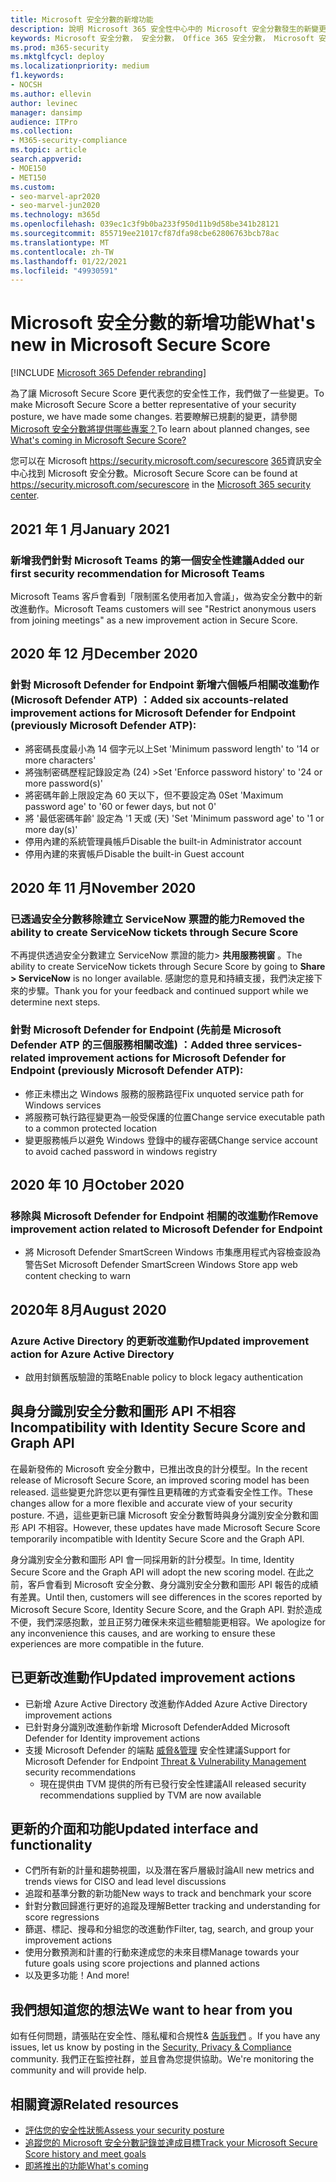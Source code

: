 ```yaml
---
title: Microsoft 安全分數的新增功能
description: 說明 Microsoft 365 安全性中心中的 Microsoft 安全分數發生的新變更。
keywords: Microsoft 安全分數， 安全分數， Office 365 安全分數， Microsoft 安全性分數， microsoft 365 資訊安全中心
ms.prod: m365-security
ms.mktglfcycl: deploy
ms.localizationpriority: medium
f1.keywords:
- NOCSH
ms.author: ellevin
author: levinec
manager: dansimp
audience: ITPro
ms.collection:
- M365-security-compliance
ms.topic: article
search.appverid:
- MOE150
- MET150
ms.custom:
- seo-marvel-apr2020
- seo-marvel-jun2020
ms.technology: m365d
ms.openlocfilehash: 039ec1c3f9b0ba233f950d11b9d58be341b28121
ms.sourcegitcommit: 855719ee21017cf87dfa98cbe62806763bcb78ac
ms.translationtype: MT
ms.contentlocale: zh-TW
ms.lasthandoff: 01/22/2021
ms.locfileid: "49930591"
---
```

# <a name="whats-new-in-microsoft-secure-score"></a><span data-ttu-id="e4928-104">Microsoft 安全分數的新增功能</span><span class="sxs-lookup"><span data-stu-id="e4928-104">What's new in Microsoft Secure Score</span></span>

[!INCLUDE [Microsoft 365 Defender rebranding](../includes/microsoft-defender.md)]

<span data-ttu-id="e4928-105">為了讓 Microsoft Secure Score 更代表您的安全性工作，我們做了一些變更。</span><span class="sxs-lookup"><span data-stu-id="e4928-105">To make Microsoft Secure Score a better representative of your security posture, we have made some changes.</span></span> <span data-ttu-id="e4928-106">若要瞭解已規劃的變更，請參閱 [Microsoft 安全分數將提供哪些專案？](microsoft-secure-score-whats-coming.md)</span><span class="sxs-lookup"><span data-stu-id="e4928-106">To learn about planned changes, see [What's coming in Microsoft Secure Score?](microsoft-secure-score-whats-coming.md)</span></span>

<span data-ttu-id="e4928-107">您可以在 Microsoft https://security.microsoft.com/securescore [365](overview-security-center.md)資訊安全中心找到 Microsoft 安全分數。</span><span class="sxs-lookup"><span data-stu-id="e4928-107">Microsoft Secure Score can be found at https://security.microsoft.com/securescore in the [Microsoft 365 security center](overview-security-center.md).</span></span>

## <a name="january-2021"></a><span data-ttu-id="e4928-108">2021 年 1 月</span><span class="sxs-lookup"><span data-stu-id="e4928-108">January 2021</span></span>

### <a name="added-our-first-security-recommendation-for-microsoft-teams"></a><span data-ttu-id="e4928-109">新增我們針對 Microsoft Teams 的第一個安全性建議</span><span class="sxs-lookup"><span data-stu-id="e4928-109">Added our first security recommendation for Microsoft Teams</span></span>

<span data-ttu-id="e4928-110">Microsoft Teams 客戶會看到「限制匿名使用者加入會議」，做為安全分數中的新改進動作。</span><span class="sxs-lookup"><span data-stu-id="e4928-110">Microsoft Teams customers will see "Restrict anonymous users from joining meetings" as a new improvement action in Secure Score.</span></span>

## <a name="december-2020"></a><span data-ttu-id="e4928-111">2020 年 12 月</span><span class="sxs-lookup"><span data-stu-id="e4928-111">December 2020</span></span>

### <a name="added-six-accounts-related-improvement-actions-for-microsoft-defender-for-endpoint-previously-microsoft-defender-atp"></a><span data-ttu-id="e4928-112">針對 Microsoft Defender for Endpoint 新增六個帳戶相關改進動作 (Microsoft Defender ATP) ：</span><span class="sxs-lookup"><span data-stu-id="e4928-112">Added six accounts-related improvement actions for Microsoft Defender for Endpoint (previously Microsoft Defender ATP):</span></span>

- <span data-ttu-id="e4928-113">將密碼長度最小為 14 個字元以上</span><span class="sxs-lookup"><span data-stu-id="e4928-113">Set 'Minimum password length' to '14 or more characters'</span></span>
- <span data-ttu-id="e4928-114">將強制密碼歷程記錄設定為 (24) ></span><span class="sxs-lookup"><span data-stu-id="e4928-114">Set 'Enforce password history' to '24 or more password(s)'</span></span>
- <span data-ttu-id="e4928-115">將密碼年齡上限設定為 60 天以下，但不要設定為 0</span><span class="sxs-lookup"><span data-stu-id="e4928-115">Set 'Maximum password age' to '60 or fewer days, but not 0'</span></span>
- <span data-ttu-id="e4928-116">將 '最低密碼年齡' 設定為 '1 天或 (天) '</span><span class="sxs-lookup"><span data-stu-id="e4928-116">Set 'Minimum password age' to '1 or more day(s)'</span></span>
- <span data-ttu-id="e4928-117">停用內建的系統管理員帳戶</span><span class="sxs-lookup"><span data-stu-id="e4928-117">Disable the built-in Administrator account</span></span>
- <span data-ttu-id="e4928-118">停用內建的來賓帳戶</span><span class="sxs-lookup"><span data-stu-id="e4928-118">Disable the built-in Guest account</span></span>

## <a name="november-2020"></a><span data-ttu-id="e4928-119">2020 年 11 月</span><span class="sxs-lookup"><span data-stu-id="e4928-119">November 2020</span></span>

### <a name="removed-the-ability-to-create-servicenow-tickets-through-secure-score"></a><span data-ttu-id="e4928-120">已透過安全分數移除建立 ServiceNow 票證的能力</span><span class="sxs-lookup"><span data-stu-id="e4928-120">Removed the ability to create ServiceNow tickets through Secure Score</span></span> 

<span data-ttu-id="e4928-121">不再提供透過安全分數建立 ServiceNow 票證的能力> **共用服務視窗** 。</span><span class="sxs-lookup"><span data-stu-id="e4928-121">The ability to create ServiceNow tickets through Secure Score by going to **Share > ServiceNow** is no longer available.</span></span> <span data-ttu-id="e4928-122">感謝您的意見和持續支援，我們決定接下來的步驟。</span><span class="sxs-lookup"><span data-stu-id="e4928-122">Thank you for your feedback and continued support while we determine next steps.</span></span>

### <a name="added-three-services-related-improvement-actions-for-microsoft-defender-for-endpoint-previously-microsoft-defender-atp"></a><span data-ttu-id="e4928-123">針對 Microsoft Defender for Endpoint (先前是 Microsoft Defender ATP 的三個服務相關改進) ：</span><span class="sxs-lookup"><span data-stu-id="e4928-123">Added three services-related improvement actions for Microsoft Defender for Endpoint (previously Microsoft Defender ATP):</span></span>

- <span data-ttu-id="e4928-124">修正未標出之 Windows 服務的服務路徑</span><span class="sxs-lookup"><span data-stu-id="e4928-124">Fix unquoted service path for Windows services</span></span>
- <span data-ttu-id="e4928-125">將服務可執行路徑變更為一般受保護的位置</span><span class="sxs-lookup"><span data-stu-id="e4928-125">Change service executable path to a common protected location</span></span>
- <span data-ttu-id="e4928-126">變更服務帳戶以避免 Windows 登錄中的緩存密碼</span><span class="sxs-lookup"><span data-stu-id="e4928-126">Change service account to avoid cached password in windows registry</span></span>

## <a name="october-2020"></a><span data-ttu-id="e4928-127">2020 年 10 月</span><span class="sxs-lookup"><span data-stu-id="e4928-127">October 2020</span></span>

### <a name="remove-improvement-action-related-to-microsoft-defender-for-endpoint"></a><span data-ttu-id="e4928-128">移除與 Microsoft Defender for Endpoint 相關的改進動作</span><span class="sxs-lookup"><span data-stu-id="e4928-128">Remove improvement action related to Microsoft Defender for Endpoint</span></span>

- <span data-ttu-id="e4928-129">將 Microsoft Defender SmartScreen Windows 市集應用程式內容檢查設為警告</span><span class="sxs-lookup"><span data-stu-id="e4928-129">Set Microsoft Defender SmartScreen Windows Store app web content checking to warn</span></span>

## <a name="august-2020"></a><span data-ttu-id="e4928-130">2020年 8月</span><span class="sxs-lookup"><span data-stu-id="e4928-130">August 2020</span></span>

### <a name="updated-improvement-action-for-azure-active-directory"></a><span data-ttu-id="e4928-131">Azure Active Directory 的更新改進動作</span><span class="sxs-lookup"><span data-stu-id="e4928-131">Updated improvement action for Azure Active Directory</span></span>

- <span data-ttu-id="e4928-132">啟用封鎖舊版驗證的策略</span><span class="sxs-lookup"><span data-stu-id="e4928-132">Enable policy to block legacy authentication</span></span>

## <a name="incompatibility-with-identity-secure-score-and-graph-api"></a><span data-ttu-id="e4928-133">與身分識別安全分數和圖形 API 不相容</span><span class="sxs-lookup"><span data-stu-id="e4928-133">Incompatibility with Identity Secure Score and Graph API</span></span>

<span data-ttu-id="e4928-134">在最新發佈的 Microsoft 安全分數中，已推出改良的計分模型。</span><span class="sxs-lookup"><span data-stu-id="e4928-134">In the recent release of Microsoft Secure Score, an improved scoring model has been released.</span></span> <span data-ttu-id="e4928-135">這些變更允許您以更有彈性且更精確的方式查看安全性工作。</span><span class="sxs-lookup"><span data-stu-id="e4928-135">These changes allow for a more flexible and accurate view of your security posture.</span></span> <span data-ttu-id="e4928-136">不過，這些更新已讓 Microsoft 安全分數暫時與身分識別安全分數和圖形 API 不相容。</span><span class="sxs-lookup"><span data-stu-id="e4928-136">However, these updates have made Microsoft Secure Score temporarily incompatible with Identity Secure Score and the Graph API.</span></span>

<span data-ttu-id="e4928-137">身分識別安全分數和圖形 API 會一同採用新的計分模型。</span><span class="sxs-lookup"><span data-stu-id="e4928-137">In time, Identity Secure Score and the Graph API will adopt the new scoring model.</span></span> <span data-ttu-id="e4928-138">在此之前，客戶會看到 Microsoft 安全分數、身分識別安全分數和圖形 API 報告的成績有差異。</span><span class="sxs-lookup"><span data-stu-id="e4928-138">Until then, customers will see differences in the scores reported by Microsoft Secure Score, Identity Secure Score, and the Graph API.</span></span> <span data-ttu-id="e4928-139">對於造成不便，我們深感抱歉，並且正努力確保未來這些體驗能更相容。</span><span class="sxs-lookup"><span data-stu-id="e4928-139">We apologize for any inconvenience this causes, and are working to ensure these experiences are more compatible in the future.</span></span>

## <a name="updated-improvement-actions"></a><span data-ttu-id="e4928-140">已更新改進動作</span><span class="sxs-lookup"><span data-stu-id="e4928-140">Updated improvement actions</span></span>

- <span data-ttu-id="e4928-141">已新增 Azure Active Directory 改進動作</span><span class="sxs-lookup"><span data-stu-id="e4928-141">Added Azure Active Directory improvement actions</span></span>
- <span data-ttu-id="e4928-142">已針對身分識別改進動作新增 Microsoft Defender</span><span class="sxs-lookup"><span data-stu-id="e4928-142">Added Microsoft Defender for Identity improvement actions</span></span>
- <span data-ttu-id="e4928-143">支援 Microsoft Defender 的端點 [威脅&管理](https://docs.microsoft.com/windows/security/threat-protection/microsoft-defender-atp/next-gen-threat-and-vuln-mgt) 安全性建議</span><span class="sxs-lookup"><span data-stu-id="e4928-143">Support for Microsoft Defender for Endpoint [Threat & Vulnerability Management](https://docs.microsoft.com/windows/security/threat-protection/microsoft-defender-atp/next-gen-threat-and-vuln-mgt) security recommendations</span></span>
    - <span data-ttu-id="e4928-144">現在提供由 TVM 提供的所有已發行安全性建議</span><span class="sxs-lookup"><span data-stu-id="e4928-144">All released security recommendations supplied by TVM are now available</span></span>

## <a name="updated-interface-and-functionality"></a><span data-ttu-id="e4928-145">更新的介面和功能</span><span class="sxs-lookup"><span data-stu-id="e4928-145">Updated interface and functionality</span></span>

* <span data-ttu-id="e4928-146">C們所有新的計量和趨勢視圖，以及潛在客戶層級討論</span><span class="sxs-lookup"><span data-stu-id="e4928-146">All new metrics and trends views for CISO and lead level discussions</span></span>
* <span data-ttu-id="e4928-147">追蹤和基準分數的新功能</span><span class="sxs-lookup"><span data-stu-id="e4928-147">New ways to track and benchmark your score</span></span>
* <span data-ttu-id="e4928-148">針對分數回歸進行更好的追蹤及理解</span><span class="sxs-lookup"><span data-stu-id="e4928-148">Better tracking and understanding for score regressions</span></span>
* <span data-ttu-id="e4928-149">篩選、標記、搜尋和分組您的改進動作</span><span class="sxs-lookup"><span data-stu-id="e4928-149">Filter, tag, search, and group your improvement actions</span></span>
* <span data-ttu-id="e4928-150">使用分數預測和計畫的行動來達成您的未來目標</span><span class="sxs-lookup"><span data-stu-id="e4928-150">Manage towards your future goals using score projections and planned actions</span></span>
* <span data-ttu-id="e4928-151">以及更多功能！</span><span class="sxs-lookup"><span data-stu-id="e4928-151">And more!</span></span>

## <a name="we-want-to-hear-from-you"></a><span data-ttu-id="e4928-152">我們想知道您的想法</span><span class="sxs-lookup"><span data-stu-id="e4928-152">We want to hear from you</span></span>

<span data-ttu-id="e4928-153">如有任何問題，請張貼在安全性、隱私權和合規性& [告訴我們](https://techcommunity.microsoft.com/t5/Security-Privacy-Compliance/bd-p/security_privacy) 。</span><span class="sxs-lookup"><span data-stu-id="e4928-153">If you have any issues, let us know by posting in the [Security, Privacy & Compliance](https://techcommunity.microsoft.com/t5/Security-Privacy-Compliance/bd-p/security_privacy) community.</span></span> <span data-ttu-id="e4928-154">我們正在監控社群，並且會為您提供協助。</span><span class="sxs-lookup"><span data-stu-id="e4928-154">We're monitoring the community and will provide help.</span></span>

## <a name="related-resources"></a><span data-ttu-id="e4928-155">相關資源</span><span class="sxs-lookup"><span data-stu-id="e4928-155">Related resources</span></span>

- [<span data-ttu-id="e4928-156">評估您的安全性狀態</span><span class="sxs-lookup"><span data-stu-id="e4928-156">Assess your security posture</span></span>](microsoft-secure-score-improvement-actions.md)
- [<span data-ttu-id="e4928-157">追蹤您的 Microsoft 安全分數記錄並達成目標</span><span class="sxs-lookup"><span data-stu-id="e4928-157">Track your Microsoft Secure Score history and meet goals</span></span>](microsoft-secure-score-history-metrics-trends.md)
- [<span data-ttu-id="e4928-158">即將推出的功能</span><span class="sxs-lookup"><span data-stu-id="e4928-158">What's coming</span></span>](microsoft-secure-score-whats-coming.md)
